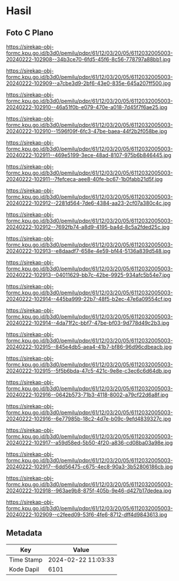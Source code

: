 # Hasil

## Foto C Plano

https://sirekap-obj-formc.kpu.go.id/b3d0/pemilu/pdpr/61/12/03/20/05/6112032005003-20240222-102908--34b3ce70-6fd5-45f6-8c56-778797a88bb1.jpg

https://sirekap-obj-formc.kpu.go.id/b3d0/pemilu/pdpr/61/12/03/20/05/6112032005003-20240222-102909--a7cbe3d9-2bf6-43e0-835e-645a207ff500.jpg

https://sirekap-obj-formc.kpu.go.id/b3d0/pemilu/pdpr/61/12/03/20/05/6112032005003-20240222-102910--46a51f0b-e079-470e-a018-7d45f7f6ae25.jpg

https://sirekap-obj-formc.kpu.go.id/b3d0/pemilu/pdpr/61/12/03/20/05/6112032005003-20240222-102910--1596f09f-6fc3-47be-baea-44f2b2f058be.jpg

https://sirekap-obj-formc.kpu.go.id/b3d0/pemilu/pdpr/61/12/03/20/05/6112032005003-20240222-102911--469e5199-3ece-48ad-8107-975b6b846445.jpg

https://sirekap-obj-formc.kpu.go.id/b3d0/pemilu/pdpr/61/12/03/20/05/6112032005003-20240222-102911--7fefceca-aee8-40fe-bc67-1b0fabb21d5f.jpg

https://sirekap-obj-formc.kpu.go.id/b3d0/pemilu/pdpr/61/12/03/20/05/6112032005003-20240222-102912--2281d564-7de6-4384-aa23-2cf07a380c4c.jpg

https://sirekap-obj-formc.kpu.go.id/b3d0/pemilu/pdpr/61/12/03/20/05/6112032005003-20240222-102912--7692fb74-a8d9-4195-ba4d-8c5a2fded25c.jpg

https://sirekap-obj-formc.kpu.go.id/b3d0/pemilu/pdpr/61/12/03/20/05/6112032005003-20240222-102913--e8daadf7-658e-4e59-bf44-5136a839d548.jpg

https://sirekap-obj-formc.kpu.go.id/b3d0/pemilu/pdpr/61/12/03/20/05/6112032005003-20240222-102913--04011629-bb7c-42be-9925-934afc5b54e7.jpg

https://sirekap-obj-formc.kpu.go.id/b3d0/pemilu/pdpr/61/12/03/20/05/6112032005003-20240222-102914--445ba999-22b7-48f5-b2ec-47e6a09554cf.jpg

https://sirekap-obj-formc.kpu.go.id/b3d0/pemilu/pdpr/61/12/03/20/05/6112032005003-20240222-102914--4da71f2c-bbf7-47be-bf03-9d778d49c2b3.jpg

https://sirekap-obj-formc.kpu.go.id/b3d0/pemilu/pdpr/61/12/03/20/05/6112032005003-20240222-102915--845e4db5-aea4-41b7-bf86-96d96cdbeacb.jpg

https://sirekap-obj-formc.kpu.go.id/b3d0/pemilu/pdpr/61/12/03/20/05/6112032005003-20240222-102915--5f5b6bda-47c5-421c-9e8e-c3ec6c6d64db.jpg

https://sirekap-obj-formc.kpu.go.id/b3d0/pemilu/pdpr/61/12/03/20/05/6112032005003-20240222-102916--0642b573-71b3-4118-8002-a79cf22d6a8f.jpg

https://sirekap-obj-formc.kpu.go.id/b3d0/pemilu/pdpr/61/12/03/20/05/6112032005003-20240222-102916--6e77985b-18c2-4d7e-b09c-9efd4839327c.jpg

https://sirekap-obj-formc.kpu.go.id/b3d0/pemilu/pdpr/61/12/03/20/05/6112032005003-20240222-102917--a59d58ed-5b50-4f20-a836-cd08ba03a98e.jpg

https://sirekap-obj-formc.kpu.go.id/b3d0/pemilu/pdpr/61/12/03/20/05/6112032005003-20240222-102917--6dd56475-c675-4ec8-90a3-3b52806186cb.jpg

https://sirekap-obj-formc.kpu.go.id/b3d0/pemilu/pdpr/61/12/03/20/05/6112032005003-20240222-102918--963ae9b8-875f-405b-9e46-d427b17dedea.jpg

https://sirekap-obj-formc.kpu.go.id/b3d0/pemilu/pdpr/61/12/03/20/05/6112032005003-20240222-102909--c2feed09-53f6-4fe6-8712-dff4d9843613.jpg


## Metadata

| Key        | Value               |
| ---------- | ------------------- |
| Time Stamp | 2024-02-22 11:03:33 |
| Kode Dapil | 6101                |




